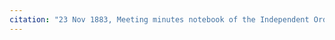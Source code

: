 ```yaml
---
citation: "23 Nov 1883, Meeting minutes notebook of the Independent Order of Good Templars, High Bridge Lodge No. 296, Tompkins County History Center, Ithaca NY."
---
```



